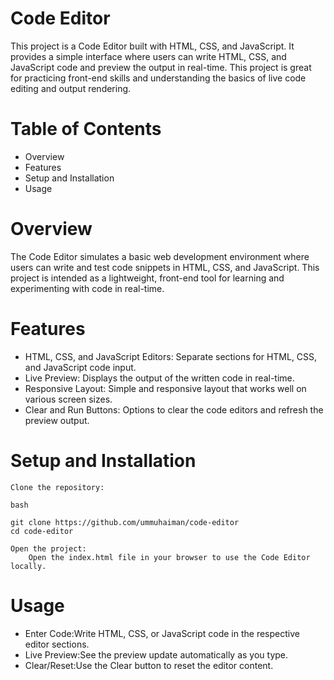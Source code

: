 # Code Editor

This project is a Code Editor built with HTML, CSS, and JavaScript. It provides a simple interface where users can write HTML, CSS, and JavaScript code and preview the output in real-time. This project is great for practicing front-end skills and understanding the basics of live code editing and output rendering.

# Table of Contents

- Overview
- Features
- Setup and Installation
- Usage
    

# Overview

The Code Editor simulates a basic web development environment where users can write and test code snippets in HTML, CSS, and JavaScript. This project is intended as a lightweight, front-end tool for learning and experimenting with code in real-time.

# Features
- HTML, CSS, and JavaScript Editors: Separate sections for HTML, CSS, and JavaScript code input.
- Live Preview: Displays the output of the written code in real-time.
- Responsive Layout: Simple and responsive layout that works well on various screen sizes.
- Clear and Run Buttons: Options to clear the code editors and refresh the preview output.

# Setup and Installation

    Clone the repository:

    bash

    git clone https://github.com/ummuhaiman/code-editor
    cd code-editor

    Open the project:
        Open the index.html file in your browser to use the Code Editor locally.

# Usage

- Enter Code:Write HTML, CSS, or JavaScript code in the respective editor sections.
- Live Preview:See the preview update automatically as you type.
- Clear/Reset:Use the Clear button to reset the editor content.
